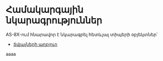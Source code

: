 # Համակարգային նկարագրություններ
AS-8X-ում հնարավոր է նկարագրել հետևյալ տիպերի օբյեկտներ՝
- [Տվյալների աղբյուր](DataSource.md)

aaaa
